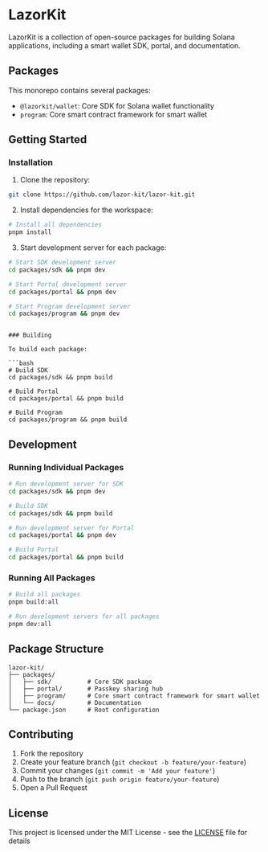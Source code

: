 # LazorKit 

LazorKit is a collection of open-source packages for building Solana applications, including a smart wallet SDK, portal, and documentation.

## Packages

This monorepo contains several packages:

- `@lazorkit/wallet`: Core SDK for Solana wallet functionality
- `program`: Core smart contract framework for smart wallet

## Getting Started

### Installation

1. Clone the repository:
```bash
git clone https://github.com/lazor-kit/lazor-kit.git
```

2. Install dependencies for the workspace:

```bash
# Install all dependencies
pnpm install
```

3. Start development server for each package:

```bash
# Start SDK development server
cd packages/sdk && pnpm dev

# Start Portal development server
cd packages/portal && pnpm dev

# Start Program development server
cd packages/program && pnpm dev
```
```

### Building

To build each package:

```bash
# Build SDK
cd packages/sdk && pnpm build

# Build Portal
cd packages/portal && pnpm build

# Build Program
cd packages/program && pnpm build
```

## Development

### Running Individual Packages

```bash
# Run development server for SDK
cd packages/sdk && pnpm dev

# Build SDK
cd packages/sdk && pnpm build

# Run development server for Portal
cd packages/portal && pnpm dev

# Build Portal
cd packages/portal && pnpm build
```

### Running All Packages

```bash
# Build all packages
pnpm build:all

# Run development servers for all packages
pnpm dev:all
```

## Package Structure

```
lazor-kit/
├── packages/
│   ├── sdk/          # Core SDK package
│   ├── portal/       # Passkey sharing hub 
│   ├── program/      # Core smart contract framework for smart wallet 
│   └── docs/         # Documentation
└── package.json      # Root configuration
```

## Contributing

1. Fork the repository
2. Create your feature branch (`git checkout -b feature/your-feature`)
3. Commit your changes (`git commit -m 'Add your feature'`)
4. Push to the branch (`git push origin feature/your-feature`)
5. Open a Pull Request

## License

This project is licensed under the MIT License - see the [LICENSE](LICENSE) file for details
